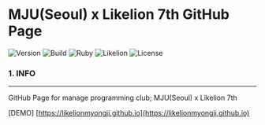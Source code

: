 MJU(Seoul) x Likelion 7th GitHub Page
===========================================

![Version](https://img.shields.io/badge/Version-3.0.0-green.svg) ![Build](https://img.shields.io/badge/Build-Passing-success.svg) ![Ruby](https://img.shields.io/badge/Ruby-Jekyll-red.svg) ![Likelion](https://img.shields.io/badge/Likelion-MJU(Seoul)-9cf.svg) ![License](https://img.shields.io/badge/License-MIT-informational.svg)

### 1. INFO

---

GitHub Page for manage programming club; MJU(Seoul) x Likelion 7th

[DEMO] [https://likelionmyongji.github.io](https://likelionmyongji.github.io)
